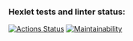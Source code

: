 ### Hexlet tests and linter status:
[![Actions Status](https://github.com/kitdim/java-project-61/workflows/hexlet-check/badge.svg)](https://github.com/kitdim/java-project-61/actions)
[![Maintainability](https://api.codeclimate.com/v1/badges/466e32da2c47732c7d19/maintainability)](https://codeclimate.com/github/kitdim/java-project-61/maintainability)
